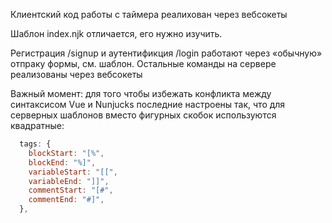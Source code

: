 Клиентский код работы с таймера реалихован через вебсокеты

Шаблон index.njk отличается, его нужно изучить.

Регистрация /signup и аутентификция /login работают через «обычную» отпраку формы, см. шаблон.
Остальные команды на сервере реализованы через вебсокеты

Важный момент: для того чтобы избежать конфликта между синтаксисом Vue и Nunjucks последние настроены так, что для серверных шаблонов вместо фигурных скобок используются квадратные:

```js
  tags: {
    blockStart: "[%",
    blockEnd: "%]",
    variableStart: "[[",
    variableEnd: "]]",
    commentStart: "[#",
    commentEnd: "#]",
  },
```
